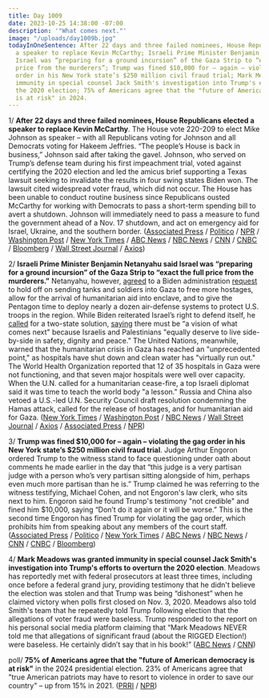 ```yaml
---
title: Day 1009
date: 2023-10-25 14:38:00 -07:00
description: '"What comes next."'
image: "/uploads/day1009b.jpg"
todayInOneSentence: After 22 days and three failed nominees, House Republicans elected
  a speaker to replace Kevin McCarthy; Israeli Prime Minister Benjamin Netanyahu said
  Israel was “preparing for a ground incursion” of the Gaza Strip to “exact the full
  price from the murderers”; Trump was fined $10,000 for – again – violating the gag
  order in his New York state’s $250 million civil fraud trial; Mark Meadows was granted
  immunity in special counsel Jack Smith's investigation into Trump's efforts to overturn
  the 2020 election; 75% of Americans agree that the "future of American democracy
  is at risk" in 2024.
---
```


1/ **After 22 days and three failed nominees, House Republicans elected a speaker to replace Kevin McCarthy**. The House vote 220-209 to elect Mike Johnson as speaker – with all Republicans voting for Johnson and all Democrats voting for Hakeem Jeffries. “The people’s House is back in business,” Johnson said after taking the gavel. Johnson, who served on Trump’s defense team during his first impeachment trial, voted against certifying the 2020 election and led the amicus brief supporting a Texas lawsuit seeking to invalidate the results in four swing states Biden won. The lawsuit cited widespread voter fraud, which did not occur. The House has been unable to conduct routine business since Republicans ousted McCarthy for working with Democrats to pass a short-term spending bill to avert a shutdown. Johnson will immediately need to pass a measure to fund the government ahead of a Nov. 17 shutdown, and act on emergency aid for Israel, Ukraine, and the southern border. ([Associated Press](https://apnews.com/article/house-speaker-republicans-emmer-mccarthy-54352a64be041cd445bda8df28b24f03) / [Politico](https://www.politico.com/live-updates/2023/10/25/congress/johnson-takes-it-00123512) / [NPR](https://www.npr.org/2023/10/24/1208372102/house-enters-22nd-day-without-a-speaker-with-a-new-nominee-for-the-job) / [Washington Post](https://www.washingtonpost.com/politics/2023/10/25/house-speaker-vote/) / [New York Times](https://www.nytimes.com/live/2023/10/25/us/house-speaker-vote-mike-johnson) / [ABC News](https://abcnews.go.com/Politics/live-updates/House-speaker-vote-live-updates/?id=104039543) / [NBC News](https://www.nbcnews.com/politics/congress/mike-johnson-elected-new-speaker-house-vote-rcna122151) / [CNN](https://www.cnn.com/politics/live-news/house-speaker-vote-10-25-23/index.html) / [CNBC](https://www.cnbc.com/2023/10/25/mike-johnson-house-speaker-louisiana-republican-in-the-spotlight.html) / [Bloomberg](https://www.bloomberg.com/news/articles/2023-10-25/johnson-has-enough-votes-to-win-house-speaker-tally-ongoing?srnd=premium&sref=MIBMEEoj) / [Wall Street Journal](https://www.wsj.com/livecoverage/house-speaker-vote-mike-johnson) / [Axios](https://www.axios.com/2023/10/25/mike-johnson-elected-house-speaker))

2/ **Israeli Prime Minister Benjamin Netanyahu said Israel was “preparing for a ground incursion” of the Gaza Strip to “exact the full price from the murderers.”** Netanyahu, however, [agreed](https://www.wsj.com/world/middle-east/israel-battles-on-multiple-fronts-as-conflict-risks-spreading-a5e537ec) to a Biden administration [request](https://www.bloomberg.com/news/articles/2023-10-25/biden-calls-for-two-state-solution-following-israel-hamas-war?sref=MIBMEEoj) to hold off on sending tanks and soldiers into Gaza to free more hostages, allow for the arrival of humanitarian aid into enclave, and to give the Pentagon time to deploy nearly a dozen air-defense systems to protect U.S. troops in the region. While Biden reiterated Israel’s right to defend itself, he [called](https://www.bloomberg.com/news/articles/2023-10-25/biden-calls-for-two-state-solution-following-israel-hamas-war?sref=MIBMEEoj) for a two-state solution, [saying](https://www.washingtonpost.com/politics/2023/10/25/us-fears-escalation-israel-gaza-war/) there must be “a vision of what comes next" because Israelis and Palestinians "equally deserve to live side-by-side in safety, dignity and peace." The United Nations, meanwhile, warned that the humanitarian crisis in Gaza has reached an "unprecedented point," as hospitals have shut down and clean water has "virtually run out." The World Health Organization reported that 12 of 35 hospitals in Gaza were not functioning, and that seven major hospitals were well over capacity. When the U.N. called for a humanitarian cease-fire, a top Israeli diplomat said it was time to teach the world body "a lesson." Russia and China also vetoed a U.S.-led U.N. Security Council draft resolution condemning the Hamas attack, called for the release of hostages, and for humanitarian aid for Gaza. ([New York Times](https://www.nytimes.com/live/2023/10/25/world/israel-hamas-war-gaza-news) / [Washington Post](https://www.washingtonpost.com/world/2023/10/25/israel-war-hamas-news-updates-gaza/) / [NBC News](https://www.nbcnews.com/news/world/live-blog/israel-hamas-war-live-updates-rcna122056) / [Wall Street Journal](https://www.wsj.com/livecoverage/israel-hamas-war-palestinians-news) / [Axios](https://www.axios.com/2023/10/25/gaza-humanitarian-crisis-war-israel-death-toll) / [Associated Press](https://apnews.com/article/israel-palestinians-war-gaza-hamas-94db5fa6029977f302cf2af57349badc) / [NPR](https://www.npr.org/live-updates/israel-hamas-war-gaza-un-aid))

3/ **Trump was fined $10,000 for – again – violating the gag order in his New York state’s $250 million civil fraud trial**. Judge Arthur Engoron ordered Trump to the witness stand to face questioning under oath about comments he made earlier in the day that “this judge is a very partisan judge with a person who’s very partisan sitting alongside of him, perhaps even much more partisan than he is.” Trump claimed he was referring to the witness testifying, Michael Cohen, and not Engoron's law clerk, who sits next to him. Engoron said he found Trump's testimony "not credible" and fined him $10,000, saying “Don’t do it again or it will be worse.” This is the second time Engoron has fined Trump for violating the gag order, which prohibits him from speaking about any members of the court staff. ([Associated Press](https://apnews.com/article/trump-michael-cohen-fraud-lawsuit-7f6e536e97d77ef1cd441e4d5ec41ee4) / [Politico](https://www.politico.com/news/2023/10/25/trump-judge-gag-order-new-york-00123505) / [New York Times](https://www.nytimes.com/2023/10/25/nyregion/trump-cohen-gag-order-engoron.html) / [ABC News](https://abcnews.go.com/US/live-updates/trump-fraud-trial/?id=103642561) / [NBC News](https://www.nbcnews.com/politics/donald-trump/judge-orders-trump-take-stand-ny-fraud-trial-fines-10000-violating-gag-rcna122199) / [CNN](https://www.cnn.com/politics/live-news/trump-civil-fraud-trial-10-25-23/index.html) / [CNBC](https://www.cnbc.com/2023/10/25/trump-fraud-trial-michael-cohen-testifies-in-fraud-trial.html) / [Bloomberg](https://www.bloomberg.com/news/articles/2023-10-25/judge-fines-trump-10-000-over-second-violation-of-gag-order?srnd=premium&sref=MIBMEEoj))

4/ **Mark Meadows was granted immunity in special counsel Jack Smith's investigation into Trump's efforts to overturn the 2020 election**. Meadows has reportedly met with federal prosecutors at least three times, including once before a federal grand jury, providing testimony that he didn't believe the election was stolen and that Trump was being “dishonest” when he claimed victory when polls first closed on Nov. 3, 2020. Meadows also told Smith's team that he repeatedly told Trump following election that the allegations of voter fraud were baseless. Trump responded to the report on his personal social media platform claiming that “Mark Meadows NEVER told me that allegations of significant fraud (about the RIGGED Election!) were baseless. He certainly didn’t say that in his book!” ([ABC News](https://abcnews.go.com/US/chief-staff-mark-meadows-granted-immunity-tells-special/story?id=104231281) / [CNN](https://www.cnn.com/2023/10/24/politics/mark-meadows/index.html))

poll/ **75% of Americans agree that the "future of American democracy is at risk"** in the 2024 presidential election. 23% of Americans agree that "true American patriots may have to resort to violence in order to save our country" – up from 15% in 2021. ([PRRI](https://www.prri.org/research/threats-to-american-democracy-ahead-of-an-unprecedented-presidential-election/) / [NPR](https://www.npr.org/2023/10/25/1208373493/political-violence-democracy-2024-presidential-election-extremism))